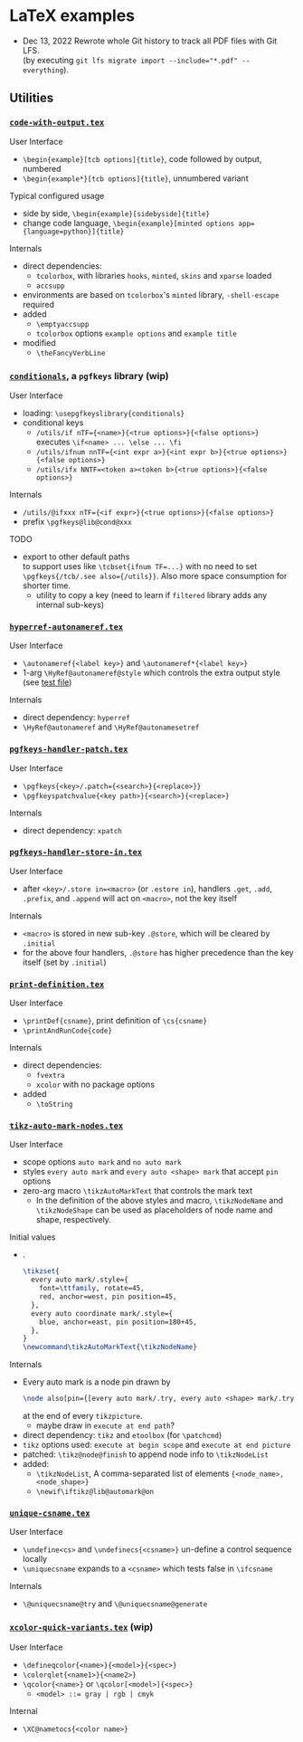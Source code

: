 # LaTeX examples

- Dec 13, 2022
    Rewrote whole Git history to track all PDF files with Git LFS.\
    (by executing `git lfs migrate import --include="*.pdf" --everything`).

## Utilities

### [`code-with-output.tex`](utilities/code-with-output.tex)

User Interface
 - `\begin{example}[tcb options]{title}`, code followed by output, numbered 
 - `\begin{example*}[tcb options]{title}`, unnumbered variant

Typical configured usage
 - side by side, `\begin{example}[sidebyside]{title}`
 - change code language, `\begin{example}[minted options app={language=python}]{title}`

Internals
 - direct dependencies: 
   - `tcolorbox`, with libraries `hooks`, `minted`, `skins` and `xparse` loaded
   - `accsupp`
 - environments are based on `tcolorbox`'s  `minted` library, `-shell-escape` required
 - added
   - `\emptyaccsupp`
   - `tcolorbox` options `example options` and `example title`
 - modified
   - `\theFancyVerbLine`

### [`conditionals`](utilities/pgfkeyslibraryconditionals.code.tex), a `pgfkeys` library (wip)

User Interface
  - loading: `\usepgfkeyslibrary{conditionals}`
  - conditional keys
    - `/utils/if nTF={<name>}{<true options>}{<false options>}`
      executes `\if<name> ... \else ... \fi`
    - `/utils/ifnum nnTF={<int expr a>}{<int expr b>}{<true options>}{<false options>}`
    - `/utils/ifx NNTF=<token a><token b>{<true options>}{<false options>}`

Internals
  - `/utils/@ifxxx nTF={<if expr>}{<true options>}{<false options>}`
  - prefix `\pgfkeys@lib@cond@xxx`

TODO
  - export to other default paths\
    to support uses like `\tcbset{ifnum TF=...}` with no need to set `\pgfkeys{/tcb/.see also={/utils}}`.  Also more space consumption for shorter time.
    - utility to copy a key (need to learn if `filtered` library adds any internal sub-keys)

### [`hyperref-autonameref.tex`](utilities/hyperref-autonameref.tex)

User Interface
  - `\autonameref{<label key>}` and `\autonameref*{<label key>}`
  - 1-arg `\HyRef@autonameref@style` which controls the extra output style (see [test file](test/hyperref-autonameref-test.tex))

Internals
  - direct dependency: `hyperref`
  - `\HyRef@autonameref` and `\HyRef@autonamesetref`


### [`pgfkeys-handler-patch.tex`](utilities/pgfkeys-handler-patch.tex)

User Interface
 - `\pgfkeys{<key>/.patch={<search>}{<replace>}}`
 - `\pgfkeyspatchvalue{<key path>}{<search>}{<replace>}`

Internals
 - direct dependency: `xpatch`


### [`pgfkeys-handler-store-in.tex`](utilities/pgfkeys-handler-store-in.tex)

User Interface
 - after `<key>/.store in=<macro>` (or `.estore in`), handlers `.get`, `.add`, `.prefix`, and `.append` will act on `<macro>`, not the key itself

Internals
 - `<macro>` is stored in new sub-key `.@store`, which will be cleared by `.initial`
 - for the above four handlers, `.@store` has higher precedence than the key itself (set by `.initial`)

### [`print-definition.tex`](utilities/print-definition.tex)

User Interface
 - `\printDef{csname}`, print definition of `\cs{csname}`
 - `\printAndRunCode{code}`

Internals
 - direct dependencies:
   - `fvextra`
   - `xcolor` with no package options
 - added
   - `\toString`


### [`tikz-auto-mark-nodes.tex`](utilities/tikz-auto-mark-nodes.tex)

User Interface
 - scope options `auto mark` and `no auto mark`
 - styles `every auto mark` and `every auto <shape> mark` that accept `pin` options
 - zero-arg macro `\tikzAutoMarkText` that controls the mark text
   - In the definition of the above styles and macro, `\tikzNodeName` and `\tikzNodeShape` can be used as placeholders of node name and shape, respectively.

Initial values
  - .
    ```tex
    \tikzset{
      every auto mark/.style={
        font=\ttfamily, rotate=45,
        red, anchor=west, pin position=45,
      },
      every auto coordinate mark/.style={
        blue, anchor=east, pin position=180+45,
      },
    }
    \newcommand\tikzAutoMarkText{\tikzNodeName}
    ```

Internals
 - Every auto mark is a node pin drawn by 
    ```tex
    \node also[pin={[every auto mark/.try, every auto <shape> mark/.try]{\tikzAutoMarkText}}] (\tikzNodeName);
    ```
    at the end of every `tikzpicture`.
    - maybe draw in `execute at end path`?
 - direct dependency: `tikz` and `etoolbox` (for `\patchcmd`)
 - `tikz` options used: `execute at begin scope` and `execute at end picture`
 - patched: `\tikz@node@finish` to append node info to `\tikzNodeList`
 - added:
    - `\tikzNodeList`, A comma-separated list of elements `{<node_name>, <node_shape>}`
    - `\newif\iftikz@lib@automark@on`

### [`unique-csname.tex`](utilities/unique-csname.tex)

User Interface
 - `\undefine<cs>` and `\undefinecs{<csname>}` un-define a control sequence locally
 - `\uniquecsname` expands to a `<csname>` which tests false in `\ifcsname`

Internals
 - `\@uniquecsname@try` and `\@uniquecsname@generate`

### [`xcolor-quick-variants.tex`](utilities/xcolor-quick-variants.tex) (wip)

User Interface
 - `\defineqcolor{<name>}{<model>}{<spec>}`
 - `\colorqlet{<name1>}{<name2>}`
 - `\qcolor{<name>}` or `\qcolor[<model>]{<spec>}`
   - `<model> ::= gray | rgb | cmyk`

Internal
 - `\XC@nametocs{<color name>}`
